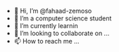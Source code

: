 - 👋 Hi, I’m @fahaad-zemoso
- 👀 I’m a computer science student
- 🌱 I’m currently learnin
- 💞️ I’m looking to collaborate on ...
- 📫 How to reach me ...

<!---
fahaad-zemoso/fahaad-zemoso is a ✨ special ✨ repository because its `README.md` (this file) appears on your GitHub profile.
You can click the Preview link to take a look at your changes.
--->
